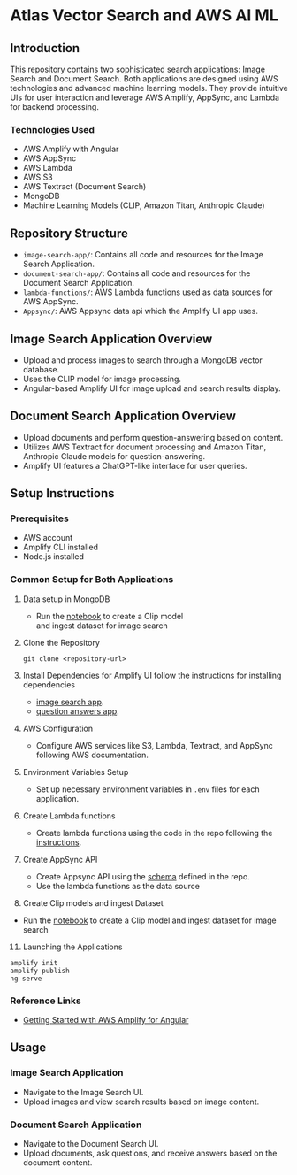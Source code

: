 
# Atlas Vector Search and AWS AI ML

## Introduction
This repository contains two sophisticated search applications: Image Search and Document Search. Both applications are designed using AWS technologies and advanced machine learning models. They provide intuitive UIs for user interaction and leverage AWS Amplify, AppSync, and Lambda for backend processing.

### Technologies Used
- AWS Amplify with Angular
- AWS AppSync
- AWS Lambda
- AWS S3
- AWS Textract (Document Search)
- MongoDB
- Machine Learning Models (CLIP, Amazon Titan, Anthropic Claude)

## Repository Structure
- `image-search-app/`: Contains all code and resources for the Image Search Application.
- `document-search-app/`: Contains all code and resources for the Document Search Application.
- `lambda-functions/`: AWS Lambda functions used as data sources for AWS AppSync.
- `Appsync/`: AWS Appsync data api which the Amplify UI app uses.

## Image Search Application Overview
- Upload and process images to search through a MongoDB vector database.
- Uses the  CLIP model for image processing.
- Angular-based Amplify UI for image upload and search results display.

## Document Search Application Overview
- Upload documents and perform question-answering based on content.
- Utilizes AWS Textract for document processing and Amazon Titan, Anthropic Claude models for question-answering.
- Amplify UI features a ChatGPT-like interface for user queries.

## Setup Instructions
### Prerequisites
- AWS account
- Amplify CLI installed
- Node.js installed

### Common Setup for Both Applications
1. Data setup in MongoDB
   - Run the [notebook](https://github.com/mongodb-partners/AppModernization_Amplify_AppSync_with_MongoDB_Atlas_Vector_Search/tree/main/SagemakerNotebook) to create a Clip model    
 and ingest dataset for image search
   
2. Clone the Repository
   ```
   git clone <repository-url>
   ```

4. Install Dependencies for Amplify UI
   follow the instructions for installing dependencies
   - [image search app](https://github.com/mongodb-partners/AppModernization_Amplify_AppSync_with_MongoDB_Atlas_Vector_Search/blob/main/image-search-app/README.md).
   - [question answers app](https://github.com/mongodb-partners/AppModernization_Amplify_AppSync_with_MongoDB_Atlas_Vector_Search/blob/main/question-answers-app/README.md).
     
6. AWS Configuration
   - Configure AWS services like S3, Lambda, Textract, and AppSync following AWS documentation.

7. Environment Variables Setup
   - Set up necessary environment variables in `.env` files for each application.

8. Create Lambda functions 
   - Create lambda functions using the code in the repo following the [instructions](https://github.com/mongodb-partners/AppModernization_Amplify_AppSync_with_MongoDB_Atlas_Vector_Search/blob/main/Lambda/README.md).   
   
9. Create AppSync API
   - Create Appsync API using the [schema](https://github.com/mongodb-partners/AppModernization_Amplify_AppSync_with_MongoDB_Atlas_Vector_Search/blob/main/Appsync/documentsearch/README.md) defined in the repo.
   - Use the lambda functions as the data source   

10. Create Clip models and ingest Dataset
   - Run the [notebook](https://github.com/mongodb-partners/AppModernization_Amplify_AppSync_with_MongoDB_Atlas_Vector_Search/tree/main/SagemakerNotebook) to create a Clip model and ingest dataset for image search

11. Launching the Applications
   ```
   amplify init
   amplify publish
   ng serve
   ```

### Reference Links
- [Getting Started with AWS Amplify for Angular](https://docs.amplify.aws/angular/start/getting-started/introduction/)

## Usage
### Image Search Application
- Navigate to the Image Search UI.
- Upload images and view search results based on image content.

### Document Search Application
- Navigate to the Document Search UI.
- Upload documents, ask questions, and receive answers based on the document content.


